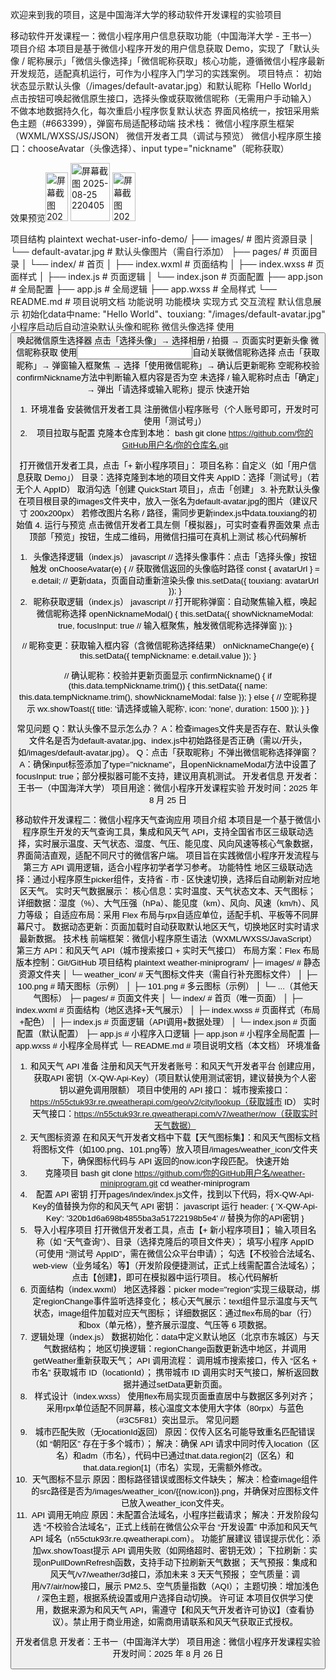 欢迎来到我的项目，这是中国海洋大学的移动软件开发课程的实验项目

移动软件开发课程一：微信小程序用户信息获取功能（中国海洋大学 - 王书一）
项目介绍
本项目是基于微信小程序开发的用户信息获取 Demo，实现了「默认头像 / 昵称展示」「微信头像选择」「微信昵称获取」核心功能，遵循微信小程序最新开发规范，适配真机运行，可作为小程序入门学习的实践案例。
项目特点：
初始状态显示默认头像（/images/default-avatar.jpg）和默认昵称「Hello World」
点击按钮可唤起微信原生接口，选择头像或获取微信昵称（无需用户手动输入）
不做本地数据持久化，每次重启小程序恢复默认状态
界面风格统一，按钮采用紫色主题（#663399），弹窗布局适配移动端
技术栈：
微信小程序原生框架（WXML/WXSS/JS/JSON）
微信开发者工具（调试与预览）
微信小程序原生接口：chooseAvatar（头像选择）、input type="nickname"（昵称获取）

效果预览<img width="36" height="78" alt="屏幕截图 2025-08-25 220450" src="https://github.com/user-attachments/assets/5929ff22-4e7c-400c-8cf4-b347423d31df" />
<img width="63" height="93" alt="屏幕截图 2025-08-25 220405" src="https://github.com/user-attachments/assets/e3bd2387-cc58-4ecc-b28d-6cfac9dde52f" />
<img width="37" height="78" alt="屏幕截图 2025-08-25 220532" src="https://github.com/user-attachments/assets/fc2805e1-90c7-48e9-a5d5-6b961f24bbf5" />


项目结构
plaintext
wechat-user-info-demo/
├── images/                  # 图片资源目录
│   └── default-avatar.jpg   # 默认头像图片（需自行添加）
├── pages/                   # 页面目录
│   └── index/               # 首页
│       ├── index.wxml       # 页面结构
│       ├── index.wxss       # 页面样式
│       ├── index.js         # 页面逻辑
│       └── index.json       # 页面配置
├── app.json                 # 全局配置
├── app.js                   # 全局逻辑
├── app.wxss                 # 全局样式
└── README.md                # 项目说明文档
功能说明
功能模块	实现方式	交互流程
默认信息展示	初始化data中name: "Hello World"、touxiang: "/images/default-avatar.jpg"	小程序启动后自动渲染默认头像和昵称
微信头像选择	使用<button open-type="chooseAvatar">唤起微信原生选择器	点击「选择头像」→ 选择相册 / 拍摄 → 页面实时更新头像
微信昵称获取	使用<input type="nickname">自动关联微信昵称选择	点击「获取昵称」→ 弹窗输入框聚焦 → 选择「使用微信昵称」→ 确认后更新昵称
空昵称校验	confirmNickname方法中判断输入框内容是否为空	未选择 / 输入昵称时点击「确定」→ 弹出「请选择或输入昵称」提示
快速开始
1. 环境准备
安装微信开发者工具
注册微信小程序账号（个人账号即可，开发时可使用「测试号」）
2. 项目拉取与配置
克隆本仓库到本地：
bash
git clone https://github.com/你的GitHub用户名/你的仓库名.git

打开微信开发者工具，点击「+ 新小程序项目」：
项目名称：自定义（如「用户信息获取 Demo」）
目录：选择克隆到本地的项目文件夹
AppID：选择「测试号」（若无个人 AppID）
取消勾选「创建 QuickStart 项目」，点击「创建」
3. 补充默认头像
在项目根目录的images文件夹中，放入一张名为default-avatar.jpg的图片（建议尺寸 200x200px）
若修改图片名称 / 路径，需同步更新index.js中data.touxiang的初始值
4. 运行与预览
点击微信开发者工具左侧「模拟器」，可实时查看界面效果
点击顶部「预览」按钮，生成二维码，用微信扫描可在真机上测试
核心代码解析
1. 头像选择逻辑（index.js）
javascript
// 选择头像事件：点击「选择头像」按钮触发
onChooseAvatar(e) {
  // 获取微信返回的头像临时路径
  const { avatarUrl } = e.detail;
  // 更新data，页面自动重新渲染头像
  this.setData({
    touxiang: avatarUrl
  });
}
2. 昵称获取逻辑（index.js）
javascript
// 打开昵称弹窗：自动聚焦输入框，唤起微信昵称选择
openNicknameModal() {
  this.setData({
    showNicknameModal: true,
    focusInput: true // 输入框聚焦，触发微信昵称选择弹窗
  });
}

// 昵称变更：获取输入框内容（含微信昵称选择结果）
onNicknameChange(e) {
  this.setData({
    tempNickname: e.detail.value
  });
}

// 确认昵称：校验并更新页面显示
confirmNickname() {
  if (this.data.tempNickname.trim()) {
    this.setData({
      name: this.data.tempNickname.trim(),
      showNicknameModal: false
    });
  } else {
    // 空昵称提示
    wx.showToast({
      title: '请选择或输入昵称',
      icon: 'none',
      duration: 1500
    });
  }
}

常见问题
Q：默认头像不显示怎么办？
A：检查images文件夹是否存在、默认头像文件名是否为default-avatar.jpg、index.js中初始路径是否正确（需以/开头，如/images/default-avatar.jpg）。
Q：点击「获取昵称」不弹出微信昵称选择弹窗？
A：确保input标签添加了type="nickname"，且openNicknameModal方法中设置了focusInput: true；部分模拟器可能不支持，建议用真机测试。
开发者信息
开发者：王书一（中国海洋大学）
项目用途：微信小程序开发课程实验
开发时间：2025 年 8 月 25 日



移动软件开发课程二：微信小程序天气查询应用
项目介绍
本项目是一个基于微信小程序原生开发的天气查询工具，集成和风天气 API，支持全国省市区三级联动选择，实时展示温度、天气状态、湿度、气压、能见度、风向风速等核心气象数据，界面简洁直观，适配不同尺寸的微信客户端。
项目旨在实践微信小程序开发流程与第三方 API 调用逻辑，适合小程序初学者学习参考。
功能特性
地区三级联动选择：通过小程序原生picker组件，支持省 - 市 - 区快速切换，选择后自动刷新对应地区天气。
实时天气数据展示：
核心信息：实时温度、天气状态文本、天气图标；
详细数据：湿度（%）、大气压强（hPa）、能见度（km）、风向、风速（km/h）、风力等级；
自适应布局：采用 Flex 布局与rpx自适应单位，适配手机、平板等不同屏幕尺寸。
数据动态更新：页面加载时自动获取默认地区天气，切换地区时实时请求最新数据。
技术栈
前端框架：微信小程序原生语法（WXML/WXSS/JavaScript）
第三方 API：和风天气 API（城市搜索接口 + 实时天气接口）
布局方案：Flex 布局
版本控制：Git/GitHub
项目结构
plaintext
weather-miniprogram/
├─ images/                # 静态资源文件夹
│  └─ weather_icon/       # 天气图标文件夹（需自行补充图标文件）
│     ├─ 100.png          # 晴天图标（示例）
│     ├─ 101.png          # 多云图标（示例）
│     └─ ...（其他天气图标）
├─ pages/                 # 页面文件夹
│  └─ index/              # 首页（唯一页面）
│     ├─ index.wxml       # 页面结构（地区选择+天气展示）
│     ├─ index.wxss       # 页面样式（布局+配色）
│     ├─ index.js         # 页面逻辑（API调用+数据处理）
│     └─ index.json       # 页面配置（默认配置）
├─ app.js                 # 小程序入口逻辑
├─ app.json               # 小程序全局配置
├─ app.wxss               # 小程序全局样式
└─ README.md              # 项目说明文档（本文档）
环境准备
1. 和风天气 API 准备
注册和风天气开发者账号：和风天气开发者平台
创建应用，获取API 密钥（X-QW-Api-Key）（项目默认使用测试密钥，建议替换为个人密钥以避免调用限额）
项目中使用的 API 接口：
城市搜索接口：https://n55ctuk93r.re.qweatherapi.com/geo/v2/city/lookup（获取城市 ID）
实时天气接口：https://n55ctuk93r.re.qweatherapi.com/v7/weather/now（获取实时天气数据）
2. 天气图标资源
在和风天气开发者文档中下载【天气图标集】：和风天气图标文档
将图标文件（如100.png、101.png等）放入项目/images/weather_icon/文件夹下，确保图标代码与 API 返回的now.icon字段匹配。
快速开始
1. 克隆项目
bash
git clone https://github.com/你的GitHub用户名/weather-miniprogram.git
cd weather-miniprogram
2. 配置 API 密钥
打开pages/index/index.js文件，找到以下代码，将X-QW-Api-Key的值替换为你的和风天气 API 密钥：
javascript
运行
header: {
    'X-QW-Api-Key': '320b1d6a698b4855ba3a51722198b5e4' // 替换为你的API密钥
}
3. 导入小程序项目
打开微信开发者工具，点击【+ 新小程序项目】；
输入项目名称（如 “天气查询”）、目录（选择克隆后的项目文件夹）；
填写小程序 AppID（可使用 “测试号 AppID”，需在微信公众平台申请）；
勾选【不校验合法域名、web-view（业务域名）等】（开发阶段便捷测试，正式上线需配置合法域名）；
点击【创建】，即可在模拟器中运行项目。
核心代码解析
1. 页面结构（index.wxml）
地区选择器：picker mode="region"实现三级联动，绑定regionChange事件监听选择变化；
核心天气展示：text组件显示温度与天气状态，image组件加载对应天气图标；
详细数据区：通过flex布局的bar（行）和box（单元格），整齐展示湿度、气压等 6 项数据。
2. 逻辑处理（index.js）
数据初始化：data中定义默认地区（北京市东城区）与天气数据结构；
地区切换逻辑：regionChange函数更新选中地区，并调用getWeather重新获取天气；
API 调用流程：
调用城市搜索接口，传入 “区名 + 市名” 获取城市 ID（locationId）；
携带城市 ID 调用实时天气接口，解析返回数据并通过setData更新页面。
3. 样式设计（index.wxss）
使用flex布局实现页面垂直居中与数据区多列对齐；
采用rpx单位适配不同屏幕，核心温度文本使用大字体（80rpx）与蓝色（#3C5F81）突出显示。
常见问题
1. 城市匹配失败（无locationId返回）
原因：仅传入区名可能导致重名匹配错误（如 “朝阳区” 存在于多个城市）；
解决：确保 API 请求中同时传入location（区名）和adm（市名），代码中已通过that.data.region[2]（区名）和that.data.region[1]（市名）实现，无需额外修改。
2. 天气图标不显示
原因：图标路径错误或图标文件缺失；
解决：检查image组件的src路径是否为/images/weather_icon/{{now.icon}}.png，并确保对应图标文件已放入weather_icon文件夹。
3. API 调用无响应
原因：未配置合法域名，小程序拦截请求；
解决：开发阶段勾选 “不校验合法域名”，正式上线前在微信公众平台 “开发设置” 中添加和风天气 API 域名（n55ctuk93r.re.qweatherapi.com）。
功能扩展建议
错误提示优化：添加wx.showToast提示 API 调用失败（如网络超时、密钥无效）；
下拉刷新：实现onPullDownRefresh函数，支持手动下拉刷新天气数据；
天气预报：集成和风天气/v7/weather/3d接口，添加未来 3 天天气预报；
空气质量：调用/v7/air/now接口，展示 PM2.5、空气质量指数（AQI）；
主题切换：增加浅色 / 深色主题，根据系统设置或用户选择自动切换。
许可证
本项目仅供学习使用，数据来源为和风天气 API，需遵守【和风天气开发者许可协议】（查看协议）。禁止用于商业用途，如需商用请联系和风天气获取正式授权。

开发者信息
开发者：王书一（中国海洋大学）
项目用途：微信小程序开发课程实验
开发时间：2025 年 8 月 26 日
